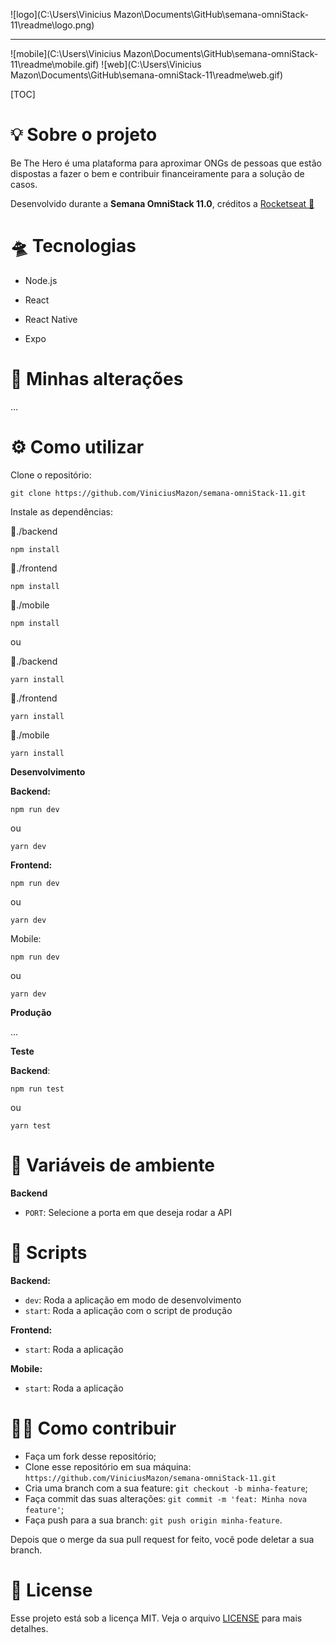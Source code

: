 ![logo](C:\Users\Vinicius Mazon\Documents\GitHub\semana-omniStack-11\readme\logo.png)

------
![mobile](C:\Users\Vinicius Mazon\Documents\GitHub\semana-omniStack-11\readme\mobile.gif)
![web](C:\Users\Vinicius Mazon\Documents\GitHub\semana-omniStack-11\readme\web.gif)



[TOC]

# 💡 Sobre o projeto

Be The Hero é uma plataforma para aproximar ONGs de pessoas que estão dispostas a fazer o bem e contribuir financeiramente para a solução de casos.

Desenvolvido durante a **Semana OmniStack 11.0**, créditos a [Rocketseat 🚀
](https://github.com/Rocketseat)

# 🛸 Tecnologias

* Node.js

* React

* React Native

* Expo

  

# 🧪 Minhas alterações

...



# ⚙️ Como utilizar

Clone o repositório:

```
git clone https://github.com/ViniciusMazon/semana-omniStack-11.git
```

Instale as dependências:

📁./backend

```
npm install
```

📁./frontend

```
npm install
```
📁./mobile

```
npm install
```
ou

📁./backend

```
yarn install
```
📁./frontend

```
yarn install
```
📁./mobile

```
yarn install
```



**Desenvolvimento**

**Backend:**

```
npm run dev
```

ou

```
yarn dev
```

**Frontend:**

```
npm run dev
```

ou

```
yarn dev
```

Mobile:

```
npm run dev
```

ou

```
yarn dev
```



 **Produção**

...

 **Teste**

**Backend**:

```
npm run test
```

ou

```
yarn test
```



# 🧩 Variáveis de ambiente

**Backend**

- `PORT`: Selecione a porta em que deseja rodar a API



# 🤖 Scripts

**Backend:**

- `dev`: Roda a aplicação em modo de desenvolvimento
- `start`: Roda a aplicação com o script de produção

**Frontend:**

- `start`: Roda a aplicação

**Mobile:**

- `start`: Roda a aplicação



# 🖖🏻 Como contribuir

- Faça um fork desse repositório;
- Clone esse repositório em sua máquina: `https://github.com/ViniciusMazon/semana-omniStack-11.git`
- Cria uma branch com a sua feature: `git checkout -b minha-feature`;
- Faça commit das suas alterações: `git commit -m 'feat: Minha nova feature'`;
- Faça push para a sua branch: `git push origin minha-feature`.

Depois que o merge da sua pull request for feito, você pode deletar a sua branch.



# 📝 License

Esse projeto está sob a licença MIT. Veja o arquivo [LICENSE](#) para mais detalhes.

